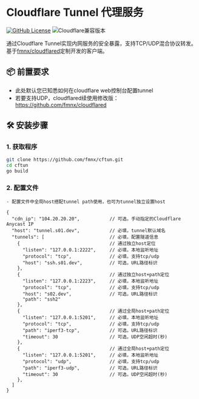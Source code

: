 # Cloudflare Tunnel 代理服务

[![GitHub License](https://img.shields.io/badge/license-MIT-blue.svg)](https://opensource.org/licenses/MIT)
![Cloudflare兼容版本](https://img.shields.io/badge/cloudflared-v2023.7.3-green)

通过Cloudflare Tunnel实现内网服务的安全暴露，支持TCP/UDP混合协议转发。基于[fmnx/cloudflared](https://github.com/fmnx/cloudflared)定制开发的客户端。

## 📦 前置要求

- 此处默认您已知悉如何在cloudflare web控制台配置tunnel
- 若要支持UDP，cloudflared续使用修改版：https://github.com/fmnx/cloudflared

## 🛠️ 安装步骤

### 1. 获取程序
```bash
git clone https://github.com/fmnx/cftun.git
cd cftun
go build
```

### 2. 配置文件
    - 配置文件中全局host搭配tunnel path使用，也可为tunnel独立设置host
```json5
{
  "cdn_ip": "104.20.20.20",           // 可选，手动指定的Cloudflare Anycast IP
  "host": "tunnel.s01.dev",           // 必填，tunnel默认域名
  "tunnels": [                        // 必填，配置隧道信息
    {                                 // 通过独立host定位
      "listen": "127.0.0.1:2222",     // 必填，本地监听地址
      "protocol": "tcp",              // 必填，支持tcp/udp
      "host": "ssh.s01.dev",          // 可选，URL路径标识
    },
    {                                 // 通过独立host+path定位
      "listen": "127.0.0.1:2223",     // 必填，本地监听地址
      "protocol": "tcp",              // 必填，支持tcp/udp
      "host": "s02.dev",              // 可选，URL路径标识
      "path": "ssh2"
    },
    {                                 // 通过全局host+path定位
      "listen": "127.0.0.1:5201",     // 必填，本地监听地址
      "protocol": "tcp",              // 必填，支持tcp/udp
      "path": "iperf3-tcp",           // 可选，URL路径标识
      "timeout": 30                   // 可选，UDP空闲超时(秒)
    },
    {                                 // 通过全局host+path定位
      "listen": "127.0.0.1:5201",     // 必填，本地监听地址
      "protocol": "udp",              // 必填，支持tcp/udp
      "path": "iperf3-udp",           // 可选，URL路径标识
      "timeout": 30                   // 可选，UDP空闲超时(秒)
    },
  ]                   
}
```


